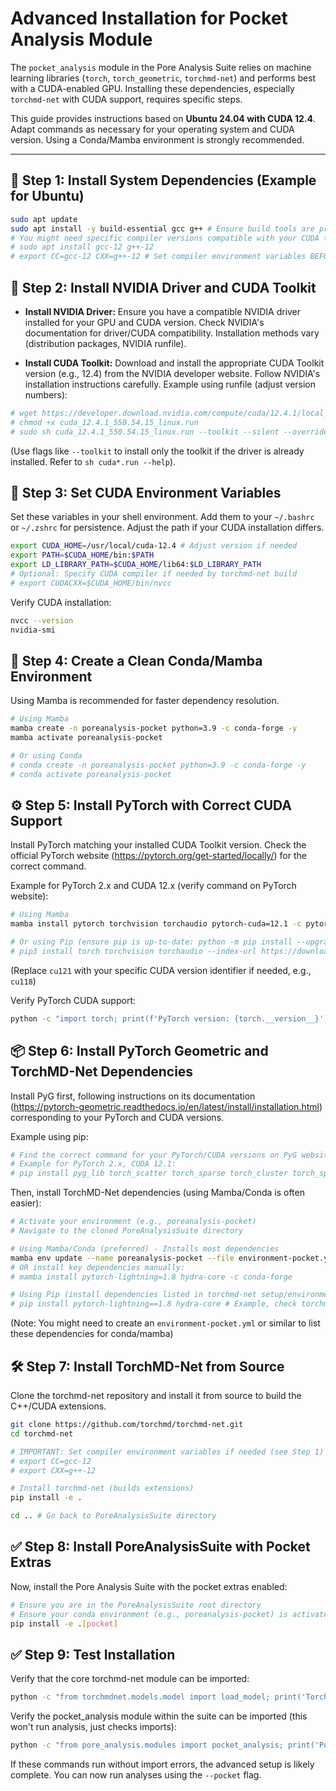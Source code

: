 # Advanced Installation for Pocket Analysis Module

The `pocket_analysis` module in the Pore Analysis Suite relies on machine learning libraries (`torch`, `torch_geometric`, `torchmd-net`) and performs best with a CUDA-enabled GPU. Installing these dependencies, especially `torchmd-net` with CUDA support, requires specific steps.

This guide provides instructions based on **Ubuntu 24.04 with CUDA 12.4**. Adapt commands as necessary for your operating system and CUDA version. Using a Conda/Mamba environment is strongly recommended.

---

## 🧱 Step 1: Install System Dependencies (Example for Ubuntu)

```bash
sudo apt update
sudo apt install -y build-essential gcc g++ # Ensure build tools are present (gcc/g++ version might need adjustment)
# You might need specific compiler versions compatible with your CUDA toolkit (e.g., gcc-12/g++-12 for CUDA 12.x)
# sudo apt install gcc-12 g++-12
# export CC=gcc-12 CXX=g++-12 # Set compiler environment variables BEFORE building torchmd-net
```

## 🚀 Step 2: Install NVIDIA Driver and CUDA Toolkit

- **Install NVIDIA Driver:** Ensure you have a compatible NVIDIA driver installed for your GPU and CUDA version. Check NVIDIA's documentation for driver/CUDA compatibility. Installation methods vary (distribution packages, NVIDIA runfile).

- **Install CUDA Toolkit:** Download and install the appropriate CUDA Toolkit version (e.g., 12.4) from the NVIDIA developer website. Follow NVIDIA's installation instructions carefully. Example using runfile (adjust version numbers):

```bash
# wget https://developer.download.nvidia.com/compute/cuda/12.4.1/local_installers/cuda_12.4.1_550.54.15_linux.run
# chmod +x cuda_12.4.1_550.54.15_linux.run
# sudo sh cuda_12.4.1_550.54.15_linux.run --toolkit --silent --override
```
(Use flags like `--toolkit` to install only the toolkit if the driver is already installed. Refer to `sh cuda*.run --help`).

## 🔁 Step 3: Set CUDA Environment Variables

Set these variables in your shell environment. Add them to your `~/.bashrc` or `~/.zshrc` for persistence. Adjust the path if your CUDA installation differs.

```bash
export CUDA_HOME=/usr/local/cuda-12.4 # Adjust version if needed
export PATH=$CUDA_HOME/bin:$PATH
export LD_LIBRARY_PATH=$CUDA_HOME/lib64:$LD_LIBRARY_PATH
# Optional: Specify CUDA compiler if needed by torchmd-net build
# export CUDACXX=$CUDA_HOME/bin/nvcc
```

Verify CUDA installation:

```bash
nvcc --version
nvidia-smi
```

## 🐍 Step 4: Create a Clean Conda/Mamba Environment

Using Mamba is recommended for faster dependency resolution.

```bash
# Using Mamba
mamba create -n poreanalysis-pocket python=3.9 -c conda-forge -y
mamba activate poreanalysis-pocket

# Or using Conda
# conda create -n poreanalysis-pocket python=3.9 -c conda-forge -y
# conda activate poreanalysis-pocket
```

## ⚙️ Step 5: Install PyTorch with Correct CUDA Support

Install PyTorch matching your installed CUDA Toolkit version. Check the official PyTorch website (https://pytorch.org/get-started/locally/) for the correct command.

Example for PyTorch 2.x and CUDA 12.x (verify command on PyTorch website):

```bash
# Using Mamba
mamba install pytorch torchvision torchaudio pytorch-cuda=12.1 -c pytorch -c nvidia -c conda-forge --strict-channel-priority

# Or using Pip (ensure pip is up-to-date: python -m pip install --upgrade pip)
# pip3 install torch torchvision torchaudio --index-url https://download.pytorch.org/whl/cu121
```
(Replace `cu121` with your specific CUDA version identifier if needed, e.g., `cu118`)

Verify PyTorch CUDA support:

```bash
python -c "import torch; print(f'PyTorch version: {torch.__version__}'); print(f'CUDA available: {torch.cuda.is_available()}'); print(f'CUDA version: {torch.version.cuda}')"
```

## 📦 Step 6: Install PyTorch Geometric and TorchMD-Net Dependencies

Install PyG first, following instructions on its documentation (https://pytorch-geometric.readthedocs.io/en/latest/install/installation.html) corresponding to your PyTorch and CUDA versions.   

Example using pip:

```bash
# Find the correct command for your PyTorch/CUDA versions on PyG website!
# Example for PyTorch 2.x, CUDA 12.1:
# pip install pyg_lib torch_scatter torch_sparse torch_cluster torch_spline_conv -f https://data.pyg.org/whl/torch-2.1.0+cu121.html # Adjust torch version string!
```

Then, install TorchMD-Net dependencies (using Mamba/Conda is often easier):

```bash
# Activate your environment (e.g., poreanalysis-pocket)
# Navigate to the cloned PoreAnalysisSuite directory

# Using Mamba/Conda (preferred) - Installs most dependencies
mamba env update --name poreanalysis-pocket --file environment-pocket.yml # Assumes we create an environment-pocket.yml file OR add to base environment.yml
# OR install key dependencies manually:
# mamba install pytorch-lightning=1.8 hydra-core -c conda-forge

# Using Pip (install dependencies listed in torchmd-net setup/environment file)
# pip install pytorch-lightning==1.8 hydra-core # Example, check torchmd-net requirements
```
(Note: You might need to create an `environment-pocket.yml` or similar to list these dependencies for conda/mamba)

## 🛠️ Step 7: Install TorchMD-Net from Source

Clone the torchmd-net repository and install it from source to build the C++/CUDA extensions.

```bash
git clone https://github.com/torchmd/torchmd-net.git
cd torchmd-net

# IMPORTANT: Set compiler environment variables if needed (see Step 1)
# export CC=gcc-12
# export CXX=g++-12

# Install torchmd-net (builds extensions)
pip install -e .

cd .. # Go back to PoreAnalysisSuite directory
```

## ✅ Step 8: Install PoreAnalysisSuite with Pocket Extras

Now, install the Pore Analysis Suite with the pocket extras enabled:

```bash
# Ensure you are in the PoreAnalysisSuite root directory
# Ensure your conda environment (e.g., poreanalysis-pocket) is activated
pip install -e .[pocket]
```

## ✅ Step 9: Test Installation

Verify that the core torchmd-net module can be imported:

```bash
python -c "from torchmdnet.models.model import load_model; print('TorchMD-Net seems importable.')"
```

Verify the pocket_analysis module within the suite can be imported (this won't run analysis, just checks imports):

```bash
python -c "from pore_analysis.modules import pocket_analysis; print('PoreAnalysisSuite pocket module seems importable.')"
```

If these commands run without import errors, the advanced setup is likely complete. You can now run analyses using the `--pocket` flag.